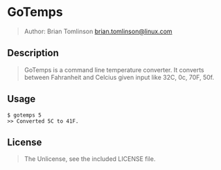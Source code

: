 # GoTemps

> Author: Brian Tomlinson <brian.tomlinson@linux.com>

## Description

> GoTemps is a command line temperature converter.  It converts between Fahranheit and Celcius given
input like 32C, 0c, 70F, 50f.

## Usage

    $ gotemps 5
    >> Converted 5C to 41F.

## License

> The Unlicense, see the included LICENSE file.
